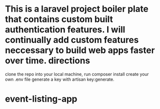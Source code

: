 This is a laravel project boiler plate that contains custom built authentication features.
I will continually add custom features neccessary to build web apps faster over time.
directions
===========
clone the repo into your local machine,
run composer install 
create your own .env file
generate a key with artisan key:generate.
# event-listing-app
